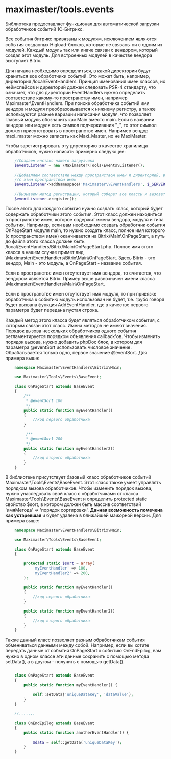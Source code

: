 # maximaster/tools.events

Библиотека предоставляет функционал для автоматической загрузки обработчиков событий 1С-Битрикс.

Все события битрикс привязаны к модулям, исключением являются события созданных Higload-блоков, которые не связаны ни с одним из модулей. Каждый модуль так или иначе связан с вендором, который создал этот модуль. Для встроенных модулей в качестве вендора выступает Bitrix.

Для начала необходимо определиться, в какой директории будут храниться все обработчики событий. Это может быть, например, директория /local/EventHandlers. Принцип именования имен классов, их неймспейсов и директорий должен следовать PSR-4 стандарту, что означает, что для директории EventHandlers нужно определить соответствие какому-то пространству имен, например Maximaster\EventHandlers. При поиске обработчика событий имя вендора и модуля преобразовывается к нижнему регистру, а также используются разные вариации написания модуля, что позволяет главный модуль обозначить как Main вместо main. 
Если в названии вендора или модуля есть символ подчеркивания "_", то этот символ должен присутствовать в пространстве имен. Например вендор maxi_master можно записать как Maxi_Master, но не MaxiMaster. 

Чтобы зарегистрировать эту директорию в качестве хранилища обработчиков, нужно написать примерно следующее:

```php
    //Создаем инстанс нашего загрузчика
    $eventListener = new \Maximaster\Tools\Events\Listener();
    
    //Добавляем соответствие между пространством имен и директорией, в которой будет производиться поиск обработчиков
    //с этим пространством имен
    $eventListener->addNamespace('Maximaster\\EventHandlers', $_SERVER['DOCUMENT_ROOT']. '/local/EventHandlers');
    
    //Вызываем метод регистрации, который соберет все классы и вызовет для всех функцию AddEventHandler
    $eventListener->register();
```

После этого для каждого события нужно создать класс, который будет содержать обработчики этого события. Этот класс должен находиться в пространстве имен, которое содержит имена вендора, модуля и типа события. Например, если вам необходимо создать обработчик события OnPageStart модуля main, то нужно создать класс, полное имя которого (с пространством имен) оканчивается на Bitrix\Main\OnPageStart, а путь до файла этого класса должен быть /local/EventHandlers/Bitrix/Main/OnPageStart.php. Полное имя этого класса в нашем случае примет вид \Maximaster\EventHandlers\Bitrix\Main\OnPageStart. Здесь Bitrix - это вендор, Main - это модуль, а OnPageStart - название события.

Если в пространстве имен отсутствует имя вендора, то считается, что вендором является Bitrix. Пример выше равнозначен имени класса \Maximaster\EventHandlers\Main\OnPageStart.

Если в пространстве имен отсутствует имя модуля, то при привязке обработчика к событию модуль использован не будет, т.е. грубо говоря будет вызвана функция AddEventHandler, где в качестве первого параметра будет передана пустая строка.

Каждый метод этого класса будет являться обработчиком события, с которым связан этот класс. Имена методов не имеют значения. Порядок вызова нескольких обработчиков одного события регламентируется порядком объявления callback'ов. Чтобы изменить порядок вызова, нужно добавить phpDoc блок, в котором для параметра @eventSort использовать числовое значение. Обрабатывается только одно, первое значение @eventSort. Для примера выше:


```php
    namespace Maximaster\EventHandlers\Bitrix\Main;
    
    use Maximaster\Tools\Events\BaseEvent;
    
    class OnPageStart extends BaseEvent
    {
        /**
         * @eventSort 100
         */
        public static function myEventHandler() 
        {
            //код первого обработчика
        }
        
         /**
         * @eventSort 200
         */
        public static function myEventHandler2() 
        {
            //код второго обработчика
        }
    }
```

В библиотеке присутствует базовый класс обработчиков событий Maximaster\Tools\Events\BaseEvent. 
Этот класс также умеет управлять порядком вызова обработчиков. Чтобы изменить порядок вызова, нужно унаследовать свой класс с обработчиками от класса Maximaster\Tools\Events\BaseEvent и определить protected static свойство $sort, в котором должен быть массив соответствий 'имяМетода' => 'порядок сортировки'. 
**Данная возможность помечена как устаревшая** и будет удалена в ближайшей мажорной версии.
Для примера выше:

```php
    namespace Maximaster\EventHandlers\Bitrix\Main;
    
    use Maximaster\Tools\Events\BaseEvent;
    
    class OnPageStart extends BaseEvent
    {
    
        protected static $sort = array(
            'myEventHandler' => 100,
            'myEventHandler2' => 200,
        );
        
        public static function myEventHandler() 
        {
            //код первого обработчика
        }
        
        public static function myEventHandler2() 
        {
            //код второго обработчика
        }
    }
```

Также данный класс позволяет разным обработчикам события обмениваться данными между собой. Например, если вы хотите передать данные от события OnPageStart к событию OnEndEpilog, вам нужно в одном классе эти данные сохранить с помощью метода setData(), а в другом - получить с помощью getData().

```php

    class OnPageStart extends BaseEvent
    {
        public static function myEventHandler() {
            
            self::setData('uniqueDataKey', 'dataValue');
        }        
    }
    
    //.......
    
    class OnEndEpilog extends BaseEvent
    {
        public static function anotherEventHandler() {
            
            $data = self::getData('uniqueDataKey');
        }        
    }
```